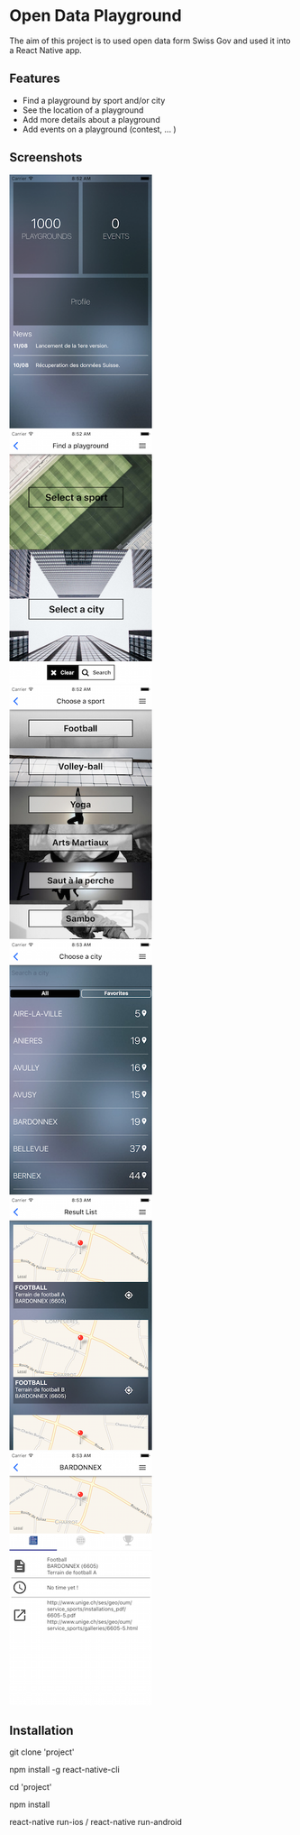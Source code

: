 Open Data Playground
====================

The aim of this project is to used open data form Swiss Gov and used it into a React Native app.
 
Features
--------
* Find a playground by sport and/or city
* See the location of a playground
* Add more details about a playground
* Add events on a playground (contest, ... )
 
Screenshots
-----------
![Alt text](screenshots/MainScreen.png?raw=true "Main Screen")
![Alt text](screenshots/SportCity.png?raw=true "Search Screen")
![Alt text](screenshots/SportList.png?raw=true "Sport List Screen")
![Alt text](screenshots/CityList.png?raw=true "City List Screen")
![Alt text](screenshots/ResultList.png?raw=true "Result List Screen")
![Alt text](screenshots/ResultDetail.png?raw=true "Result Detail Screen")


Installation
------------
git clone 'project'

npm install -g react-native-cli

cd 'project'

npm install

react-native run-ios / react-native run-android
 